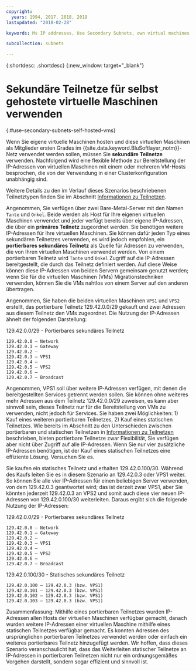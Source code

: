 ```yaml
---
copyright:
  years: 1994, 2017, 2018, 2019
lastupdated: "2018-02-28"

keywords: Ms IP addresses, Use Secondary Subnets, own virtual machines

subcollection: subnets

---
```

{:shortdesc: .shortdesc}
{:new_window: target="_blank"}

# Sekundäre Teilnetze für selbst gehostete virtuelle Maschinen verwenden
{:#use-secondary-subnets-self-hosted-vms}

Wenn Sie eigene virtuelle Maschinen hosten und diese virtuellen Maschinen als Mitglieder ersten Grades im {{site.data.keyword.BluSoftlayer_notm}}-Netz verwendet werden sollen, müssen Sie **sekundäre Teilnetze** verwenden. Nachfolgend wird eine flexible Methode zur Bereitstellung der IP-Adressen von virtuellen Maschinen mit einem oder mehreren VM-Hosts besprochen, die von der Verwendung in einer Clusterkonfiguration unabhängig sind.

Weitere Details zu den im Verlauf dieses Szenarios beschriebenen Teilnetztypen finden Sie im Abschnitt [Informationen zu Teilnetzen](/docs/infrastructure/subnets?topic=subnets-about-subnets-and-ips).

Angenommen, Sie verfügen über zwei Bare-Metal-Server mit den Namen `Tante` und `Onkel`. Beide werden als Host für Ihre eigenen virtuellen Maschinen verwendet und jeder verfügt bereits über eigene IP-Adressen, die über ein **primäres Teilnetz** zugeordnet werden. Sie benötigen weitere IP-Adressen für Ihre virtuellen Maschinen. Sie können dafür jeden Typ eines sekundären Teilnetzes verwenden, es wird jedoch empfohlen, ein **portierbares sekundäres Teilnetz** als Quelle für Adressen zu verwenden, die von Ihren virtuellen Maschinen verwendet werden. Von einem portierbaren Teilnetz wird `Tante` und `Onkel` Zugriff auf die IP-Adressen bereitgestellt, die durch das Teilnetz definiert werden. Auf diese Weise können diese IP-Adressen von beiden Servern gemeinsam genutzt werden; wenn Sie für die virtuellen Maschinen (VMs) Migrationstechniken verwenden, können Sie die VMs nahtlos von einem Server auf den anderen übertragen.

Angenommen, Sie haben die beiden virtuellen Maschinen `VPS1` und `VPS2` erstellt, das portierbare Teilnetz 129.42.0.0/29 gekauft und zwei Adressen aus diesem Teilnetz den VMs zugeordnet. Die Nutzung der IP-Adressen ähnelt der folgenden Darstellung:

129.42.0.0/29 - Portierbares sekundäres Teilnetz
```
129.42.0.0 – Network
129.42.0.1 – Gateway
129.42.0.2 –
129.42.0.3 – VPS1
129.42.0.4 –
129.42.0.5 – VPS2
129.42.0.6 –
129.42.0.7 – Broadcast
```

Angenommen, VPS1 soll über weitere IP-Adressen verfügen, mit denen die bereitgestellten Services getrennt werden sollen. Sie können ohne weiteres mehr Adressen aus dem Teilnetz 129.42.0.0/29 zuweisen, es kann aber sinnvoll sein, dieses Teilnetz nur für die Bereitstellung von VMs zu verwenden, nicht jedoch für Services. Sie haben zwei Möglichkeiten: 1) Kauf eines weiteren portierbaren Teilnetzes, 2) Kauf eines statischen Teilnetzes. Wie bereits im Abschnitt zu den Unterschieden zwischen portierbaren und statischen Teilnetzen in [Informationen zu Teilnetzen](/docs/infrastructure/subnets?topic=subnets-about-subnets-and-ips) beschrieben, bieten portierbare Teilnetze zwar Flexibilität, Sie verfügen aber nicht über Zugriff auf alle IP-Adressen. Wenn Sie nur vier zusätzliche IP-Adressen benötigen, ist der Kauf eines statischen Teilnetzes eine effiziente Lösung. Versuchen Sie es.

Sie kaufen ein statisches Teilnetz und erhalten 129.42.0.100/30. Während des Kaufs leiten Sie es in diesem Szenario an 129.42.0.3 oder VPS1 weiter. So können Sie alle vier IP-Adressen für einen beliebigen Server verwenden, von dem 129.42.0.3 geantwortet wird; das ist derzeit zwar VPS1, aber Sie könnten jederzeit 129.42.0.3 an VPS2 und somit auch diese vier neuen IP-Adressen von 129.42.0.100/30 weiterleiten. Daraus ergibt sich die folgende Nutzung der IP-Adressen:

129.42.0.0/29 - Portierbares sekundäres Teilnetz
```
129.42.0.0 – Network
129.42.0.1 – Gateway
129.42.0.2 –
129.42.0.3 – VPS1
129.42.0.4 –
129.42.0.5 – VPS2
129.42.0.6 –
129.42.0.7 – Broadcast
```

129.42.0.100/30 - Statisches sekundäres Teilnetz
```
129.42.0.100 – 129.42.0.3 (bzw. VPS1)
129.42.0.101 – 129.42.0.3 (bzw. VPS1)
129.42.0.102 – 129.42.0.3 (bzw. VPS1)
129.42.0.103 – 129.42.0.3 (bzw. VPS1)
```

Zusammenfassung: Mithilfe eines portierbaren Teilnetzes wurden IP-Adressen allen Hosts der virtuellen Maschinen verfügbar gemacht, danach wurden weitere IP-Adressen einer virtuellen Maschine mithilfe eines statischen Teilnetzes verfügbar gemacht. Es konnten Adressen des ursprünglichen portierbaren Teilnetzes verwendet werden oder einfach ein weiteres portierbares Teilnetz hinzugefügt werden. Wir hoffen, dass dieses Szenario veranschaulicht hat, dass das Weiterleiten statischer Teilnetze an IP-Adressen in portierbaren Teilnetzen nicht nur ein ordnungsgemäßes Vorgehen darstellt, sondern sogar effizient und sinnvoll ist.
